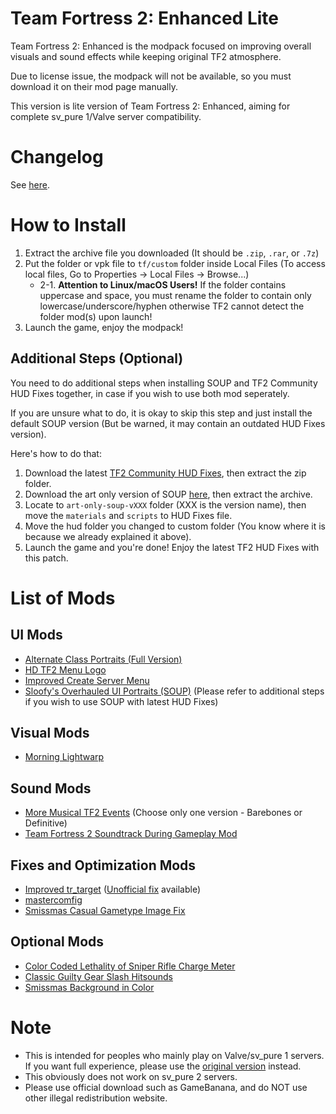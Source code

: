 # Team Fortress 2: Enhanced Lite
Team Fortress 2: Enhanced is the modpack focused on improving overall visuals and sound effects while keeping original TF2 atmosphere.

Due to license issue, the modpack will not be available, so you must download it on their mod page manually.

This version is lite version of Team Fortress 2: Enhanced, aiming for complete sv_pure 1/Valve server compatibility.

# Changelog
See [here](https://github.com/MysticMoonlight/EnhancedMod/blob/main/tf2e/CHANGELOG.md).

# How to Install
1. Extract the archive file you downloaded (It should be `.zip`, `.rar`, or `.7z`)
2. Put the folder or vpk file to `tf/custom` folder inside Local Files (To access local files, Go to Properties -> Local Files -> Browse...)
	* 2-1. **Attention to Linux/macOS Users!** If the folder contains uppercase and space, you must rename the folder to contain only lowercase/underscore/hyphen otherwise TF2 cannot detect the folder mod(s) upon launch!
3. Launch the game, enjoy the modpack!

## Additional Steps (Optional)
You need to do additional steps when installing SOUP and TF2 Community HUD Fixes together, in case if you wish to use both mod seperately.

If you are unsure what to do, it is okay to skip this step and just install the default SOUP version (But be warned, it may contain an outdated HUD Fixes version).

Here's how to do that:

1. Download the latest [TF2 Community HUD Fixes](https://github.com/CriticalFlaw/TF2HUD.Fixes/archive/refs/heads/workshop.zip), then extract the zip folder.
2. Download the art only version of SOUP [here](https://gamebanana.com/mods/download/26400), then extract the archive.
3. Locate to `art-only-soup-vXXX` folder (XXX is the version name), then move the `materials` and `scripts` to HUD Fixes file.
4. Move the hud folder you changed to custom folder (You know where it is because we already explained it above).
5. Launch the game and you're done! Enjoy the latest TF2 HUD Fixes with this patch.

# List of Mods
## UI Mods
* [Alternate Class Portraits (Full Version)](https://gamebanana.com/mods/26024)
* [HD TF2 Menu Logo](https://gamebanana.com/mods/27061)
* [Improved Create Server Menu](https://gamebanana.com/mods/332109)
* [Sloofy's Overhauled UI Portraits (SOUP)](https://gamebanana.com/mods/26400) (Please refer to additional steps if you wish to use SOUP with latest HUD Fixes)

## Visual Mods
* [Morning Lightwarp](https://gamebanana.com/mods/205354)

## Sound Mods
* [More Musical TF2 Events](https://gamebanana.com/sounds/53978) (Choose only one version - Barebones or Definitive)
* [Team Fortress 2 Soundtrack During Gameplay Mod](https://gamebanana.com/mods/36634)

## Fixes and Optimization Mods
* [Improved tr_target](https://gamebanana.com/mods/74748) ([Unofficial fix](https://github.com/RoonMoonlight/Improved-tr_target-UnofficialFix/releases/latest) available)
* [mastercomfig](https://mastercomfig.com)
* [Smissmas Casual Gametype Image Fix](https://gamebanana.com/mods/27036)

## Optional Mods
* [Color Coded Lethality of Sniper Rifle Charge Meter](https://gamebanana.com/mods/345919)
* [Classic Guilty Gear Slash Hitsounds](https://gamebanana.com/sounds/56790)
* [Smissmas Background in Color](https://gamebanana.com/mods/25229)

# Note
* This is intended for peoples who mainly play on Valve/sv_pure 1 servers. If you want full experience, please use the [original version](https://github.com/MysticMoonlight/EnhancedMod/blob/main/tf2e/LITE.md) instead.
* This obviously does not work on sv_pure 2 servers.
* Please use official download such as GameBanana, and do NOT use other illegal redistribution website.
